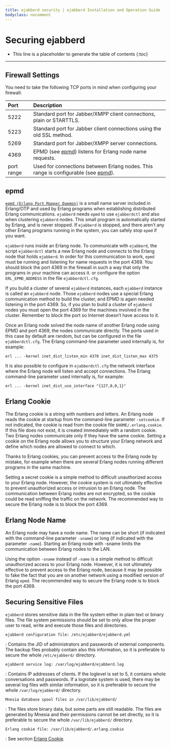 ```yaml
---
title: ejabberd security | ejabberd Installation and Operation Guide
bodyclass: nocomment
---
```


# Securing ejabberd

* This line is a placeholder to generate the table of contents
{:toc}
---

## Firewall Settings

You need to take the following TCP ports in mind when configuring your
firewall:

| <span>**Port**</span> | <span>**Description**</span>                                                                |
|:----------------------|:--------------------------------------------------------------------------------------------|
| 5222                  | Standard port for Jabber/XMPP client connections, plain or STARTTLS.                        |
| 5223                  | Standard port for Jabber client connections using the old SSL method.                       |
| 5269                  | Standard port for Jabber/XMPP server connections.                                           |
| 4369                  | EPMD (see [epmd](#epmd)) listens for Erlang node name requests.                                |
| port range            | Used for connections between Erlang nodes. This range is configurable (see [epmd](#epmd)). |

## epmd

[`epmd (Erlang Port Mapper Daemon)`][1]
is a small name server included in Erlang/OTP and used by Erlang
programs when establishing distributed Erlang communications. `ejabberd`
needs `epmd` to use `ejabberdctl` and also when clustering `ejabberd`
nodes. This small program is automatically started by Erlang, and is
never stopped. If `ejabberd` is stopped, and there aren’t any other
Erlang programs running in the system, you can safely stop `epmd` if you
want.

`ejabberd` runs inside an Erlang node. To communicate with `ejabberd`,
the script `ejabberdctl` starts a new Erlang node and connects to the
Erlang node that holds `ejabberd`. In order for this communication to
work, `epmd` must be running and listening for name requests in the port
4369. You should block the port 4369 in the firewall in such a way that
only the programs in your machine can access it. or configure the option
`ERL_EPMD_ADDRESS` in the file `ejabberdctl.cfg`.

If you build a cluster of several `ejabberd` instances, each `ejabberd`
instance is called an `ejabberd` node. Those `ejabberd` nodes use a
special Erlang communication method to build the cluster, and EPMD is
again needed listening in the port 4369. So, if you plan to build a
cluster of `ejabberd` nodes you must open the port 4369 for the machines
involved in the cluster. Remember to block the port so Internet doesn’t
have access to it.

Once an Erlang node solved the node name of another Erlang node using
EPMD and port 4369, the nodes communicate directly. The ports used in
this case by default are random, but can be configured in the file
`ejabberdctl.cfg`. The Erlang command-line parameter used internally is,
for example:

	erl ... -kernel inet_dist_listen_min 4370 inet_dist_listen_max 4375

It is also possible to configure in `ejabberdctl.cfg` the network
interface where the Erlang node will listen and accept connections. The
Erlang command-line parameter used internally is, for example:

	erl ... -kernel inet_dist_use_interface "{127,0,0,1}"

## Erlang Cookie

The Erlang cookie is a string with numbers and letters. An Erlang node
reads the cookie at startup from the command-line parameter
`-setcookie`. If not indicated, the cookie is read from the cookie file
`$HOME/.erlang.cookie`. If this file does not exist, it is created
immediately with a random cookie. Two Erlang nodes communicate only if
they have the same cookie. Setting a cookie on the Erlang node allows
you to structure your Erlang network and define which nodes are allowed
to connect to which.

Thanks to Erlang cookies, you can prevent access to the Erlang node by
mistake, for example when there are several Erlang nodes running
different programs in the same machine.

Setting a secret cookie is a simple method to difficult unauthorized
access to your Erlang node. However, the cookie system is not ultimately
effective to prevent unauthorized access or intrusion to an Erlang node.
The communication between Erlang nodes are not encrypted, so the cookie
could be read sniffing the traffic on the network. The recommended way
to secure the Erlang node is to block the port 4369.

## Erlang Node Name

An Erlang node may have a node name. The name can be short (if indicated
with the command-line parameter `-sname`) or long (if indicated with the
parameter `-name`). Starting an Erlang node with -sname limits the
communication between Erlang nodes to the LAN.

Using the option `-sname` instead of `-name` is a simple method to
difficult unauthorized access to your Erlang node. However, it is not
ultimately effective to prevent access to the Erlang node, because it
may be possible to fake the fact that you are on another network using a
modified version of Erlang `epmd`. The recommended way to secure the
Erlang node is to block the port 4369.

## Securing Sensitive Files

`ejabberd` stores sensitive data in the file system either in plain text
or binary files. The file system permissions should be set to only allow
the proper user to read, write and execute those files and directories.

`ejabberd configuration file: /etc/ejabberd/ejabberd.yml`

:   Contains the JID of administrators and passwords of external
	components. The backup files probably contain also this information,
	so it is preferable to secure the whole `/etc/ejabberd/` directory.

`ejabberd service log: /var/log/ejabberd/ejabberd.log`

:   Contains IP addresses of clients. If the loglevel is set to 5, it
	contains whole conversations and passwords. If a logrotate system is
	used, there may be several log files with similar information, so it
	is preferable to secure the whole `/var/log/ejabberd/` directory.

`Mnesia database spool files in /var/lib/ejabberd/`

:   The files store binary data, but some parts are still readable. The
	files are generated by Mnesia and their permissions cannot be set
	directly, so it is preferable to secure the whole
	`/var/lib/ejabberd/` directory.

`Erlang cookie file: /var/lib/ejabberd/.erlang.cookie`

:   See section [Erlang Cookie](#erlang-cookie).

[1]:	http://www.erlang.org/doc/man/epmd.html
